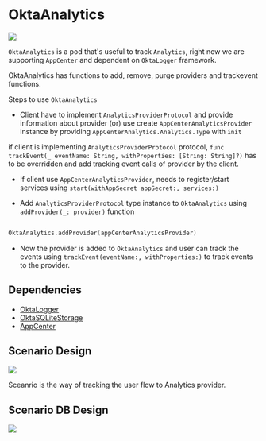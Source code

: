 
#  OktaAnalytics


![](https://user-images.githubusercontent.com/491437/192922456-1d78ad47-8c03-4e97-8260-d08375ee54a8.svg)


`OktaAnalytics` is a pod that's useful to track `Analytics`, right now we are supporting `AppCenter` and dependent on `OktaLogger` framework.

OktaAnalytics has functions to add, remove, purge providers and trackevent functions.

Steps to use `OktaAnalytics`

- Client have to implement `AnalyticsProviderProtocol` and provide information about provider (or) use create `AppCenterAnalyticsProvider` instance by providing `AppCenterAnalytics.Analytics.Type` with `init`

if client is implementing `AnalyticsProviderProtocol` protocol, `func trackEvent(_ eventName: String, withProperties: [String: String]?)` has to be overridden and add tracking event calls of provider by the client.

- If client use `AppCenterAnalyticsProvider`, needs to register/start services using `start(withAppSecret appSecret:, services:)`

- Add `AnalyticsProviderProtocol` type instance to `OktaAnalytics` using `addProvider(_: provider)` function

```swift

OktaAnalytics.addProvider(appCenterAnalyticsProvider)

```

- Now the provider is added to `OktaAnalytics` and user can track the events using `trackEvent(eventName:, withProperties:)` to track events to the provider.

## Dependencies

 - [OktaLogger](https://github.com/okta/okta-logger-swift/tree/master/Sources/OktaLogger)
 - [OktaSQLiteStorage](https://github.com/okta/okta-logger-swift/tree/master/Sources/OktaSQLiteStorage)
 - [AppCenter](https://github.com/microsoft/appcenter-sdk-apple)

## Scenario Design
![](https://github.com/okta/okta-logger-swift/assets/130079620/48ac1514-8a09-40bb-a1f9-620f161bb77f)
 
 Sceanrio is the way of tracking the user flow to Analytics provider.
 
 ## Scenario DB Design
 ![](https://github.com/okta/okta-logger-swift/assets/130079620/83b08e25-e362-40a5-b46c-db3387ab9222)
